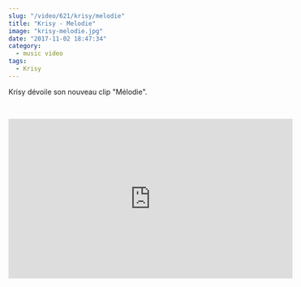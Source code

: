 ```yaml
--- 
slug: "/video/621/krisy/melodie"
title: "Krisy - Melodie"
image: "krisy-melodie.jpg"
date: "2017-11-02 18:47:34"
category:
  - music video
tags:
  - Krisy
---
```

<p>Krisy dévoile son nouveau clip "Mélodie".</p><br/><p><iframe width="560" height="315" src="https://www.youtube.com/embed/VZ3L4j7LyHk" frameborder="0" allowfullscreen></iframe></p>